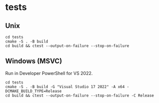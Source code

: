 # tests

## Unix

```
cd tests
cmake -S . -B build
cd build && ctest --output-on-failure --stop-on-failure
```

## Windows (MSVC)

Run in Developer PowerShell for VS 2022.

```
cd tests
cmake -S . -B build -G "Visual Studio 17 2022" -A x64 -DCMAKE_BUILD_TYPE=Release
cd build && ctest --output-on-failure --stop-on-failure -C Release
```
